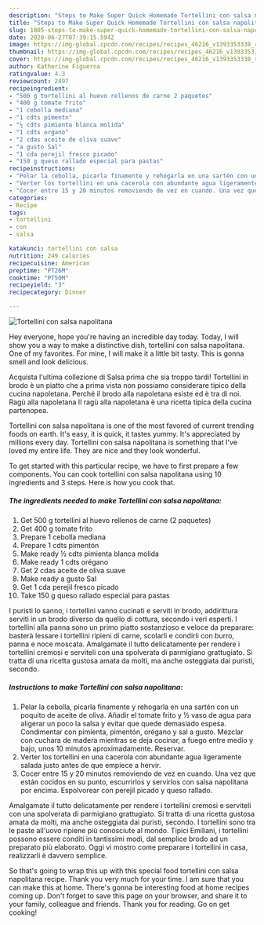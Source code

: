 ```yaml
---
description: "Steps to Make Super Quick Homemade Tortellini con salsa napolitana"
title: "Steps to Make Super Quick Homemade Tortellini con salsa napolitana"
slug: 1005-steps-to-make-super-quick-homemade-tortellini-con-salsa-napolitana
date: 2020-06-27T07:39:15.594Z
image: https://img-global.cpcdn.com/recipes/recipes_46216_v1393353338_receta_foto_00046216/751x532cq70/tortellini-con-salsa-napolitana-foto-principal.jpg
thumbnail: https://img-global.cpcdn.com/recipes/recipes_46216_v1393353338_receta_foto_00046216/751x532cq70/tortellini-con-salsa-napolitana-foto-principal.jpg
cover: https://img-global.cpcdn.com/recipes/recipes_46216_v1393353338_receta_foto_00046216/751x532cq70/tortellini-con-salsa-napolitana-foto-principal.jpg
author: Katherine Figueroa
ratingvalue: 4.3
reviewcount: 2497
recipeingredient:
- "500 g tortellini al huevo rellenos de carne 2 paquetes"
- "400 g tomate frito"
- "1 cebolla mediana"
- "1 cdts pimentn"
- "½ cdts pimienta blanca molida"
- "1 cdts organo"
- "2 cdas aceite de oliva suave"
- "a gusto Sal"
- "1 cda perejil fresco picado"
- "150 g queso rallado especial para pastas"
recipeinstructions:
- "Pelar la cebolla, picarla finamente y rehogarla en una sartén con un poquito de aceite de oliva. Añadir el tomate frito y ½ vaso de agua para aligerar un poco la salsa y evitar que quede demasiado espesa. Condimentar con pimienta, pimentón, orégano y sal a gusto. Mezclar con cuchara de madera mientras se deja cocinar, a fuego entre medio y bajo, unos 10 minutos aproximadamente. Reservar."
- "Verter los tortellini en una cacerola con abundante agua ligeramente salada justo antes de que empiece a hervir."
- "Cocer entre 15 y 20 minutos removiendo de vez en cuando. Una vez que están cocidos en su punto, escurrirlos y servirlos con salsa napolitana por encima. Espolvorear con perejil picado y queso rallado."
categories:
- Recipe
tags:
- tortellini
- con
- salsa

katakunci: tortellini con salsa 
nutrition: 249 calories
recipecuisine: American
preptime: "PT26M"
cooktime: "PT50M"
recipeyield: "3"
recipecategory: Dinner

---
```



![Tortellini con salsa napolitana](https://img-global.cpcdn.com/recipes/recipes_46216_v1393353338_receta_foto_00046216/751x532cq70/tortellini-con-salsa-napolitana-foto-principal.jpg)

Hey everyone, hope you're having an incredible day today. Today, I will show you a way to make a distinctive dish, tortellini con salsa napolitana. One of my favorites. For mine, I will make it a little bit tasty. This is gonna smell and look delicious.

Acquista l&#39;ultima collezione di Salsa prima che sia troppo tardi! Tortellini in brodo è un piatto che a prima vista non possiamo considerare tipico della cucina napoletana. Perché il brodo alla napoletana esiste ed è tra di noi. Ragù alla napoletana Il ragù alla napoletana è una ricetta tipica della cucina partenopea.

Tortellini con salsa napolitana is one of the most favored of current trending foods on earth. It's easy, it is quick, it tastes yummy. It's appreciated by millions every day. Tortellini con salsa napolitana is something that I've loved my entire life. They are nice and they look wonderful.


To get started with this particular recipe, we have to first prepare a few components. You can cook tortellini con salsa napolitana using 10 ingredients and 3 steps. Here is how you cook that.

<!--inarticleads1-->

##### The ingredients needed to make Tortellini con salsa napolitana:

1. Get 500 g tortellini al huevo rellenos de carne (2 paquetes)
1. Get 400 g tomate frito
1. Prepare 1 cebolla mediana
1. Prepare 1 cdts pimentón
1. Make ready ½ cdts pimienta blanca molida
1. Make ready 1 cdts orégano
1. Get 2 cdas aceite de oliva suave
1. Make ready a gusto Sal
1. Get 1 cda perejil fresco picado
1. Take 150 g queso rallado especial para pastas


I puristi lo sanno, i tortellini vanno cucinati e serviti in brodo, addirittura serviti in un brodo diverso da quello di cottura, secondo i veri esperti. I tortellini alla panna sono un primo piatto sostanzioso e veloce da preparare: basterà lessare i tortellini ripieni di carne, scolarli e condirli con burro, panna e noce moscata. Amalgamate il tutto delicatamente per rendere i tortellini cremosi e serviteli con una spolverata di parmigiano grattugiato. Si tratta di una ricetta gustosa amata da molti, ma anche osteggiata dai puristi, secondo. 

<!--inarticleads2-->

##### Instructions to make Tortellini con salsa napolitana:

1. Pelar la cebolla, picarla finamente y rehogarla en una sartén con un poquito de aceite de oliva. Añadir el tomate frito y ½ vaso de agua para aligerar un poco la salsa y evitar que quede demasiado espesa. Condimentar con pimienta, pimentón, orégano y sal a gusto. Mezclar con cuchara de madera mientras se deja cocinar, a fuego entre medio y bajo, unos 10 minutos aproximadamente. Reservar.
1. Verter los tortellini en una cacerola con abundante agua ligeramente salada justo antes de que empiece a hervir.
1. Cocer entre 15 y 20 minutos removiendo de vez en cuando. Una vez que están cocidos en su punto, escurrirlos y servirlos con salsa napolitana por encima. Espolvorear con perejil picado y queso rallado.


Amalgamate il tutto delicatamente per rendere i tortellini cremosi e serviteli con una spolverata di parmigiano grattugiato. Si tratta di una ricetta gustosa amata da molti, ma anche osteggiata dai puristi, secondo. I tortellini sono tra le paste all&#39;uovo ripiene più conosciute al mondo. Tipici Emiliani, i tortellini possono essere conditi in tantissimi modi, dal semplice brodo ad un preparato più elaborato. Oggi vi mostro come preparare i tortellini in casa, realizzarli è davvero semplice. 

So that's going to wrap this up with this special food tortellini con salsa napolitana recipe. Thank you very much for your time. I am sure that you can make this at home. There's gonna be interesting food at home recipes coming up. Don't forget to save this page on your browser, and share it to your family, colleague and friends. Thank you for reading. Go on get cooking!
